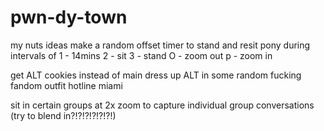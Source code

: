 # pwn-dy-town

my nuts
ideas 
    make a random offset timer to stand and resit pony during intervals of 1 - 14mins 
        2 - sit 
        3 - stand 
        O - zoom out 
        p - zoom in 

get ALT cookies instead of main
    dress up ALT in some random fucking fandom outfit 
    hotline miami 

sit in certain groups at 2x zoom to capture individual group conversations 
    (try to blend in?!?!?!?!?!?!)
